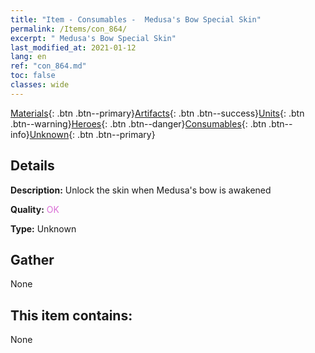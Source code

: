 ```yaml
---
title: "Item - Consumables -  Medusa's Bow Special Skin"
permalink: /Items/con_864/
excerpt: " Medusa's Bow Special Skin"
last_modified_at: 2021-01-12
lang: en
ref: "con_864.md"
toc: false
classes: wide
---
```

 [Materials](/Items/){: .btn .btn--primary}[Artifacts](/Items/Artifacts/){: .btn .btn--success}[Units](/Items/Units/){: .btn .btn--warning}[Heroes](/Items/Heroes/){: .btn .btn--danger}[Consumables](/Items/Consumables/){: .btn .btn--info}[Unknown](/Items/Unknown/){: .btn .btn--primary}

## Details
 **Description:** Unlock the skin when Medusa's bow is awakened

 **Quality:** <span style="color: #DA70D6">OK</span>

 **Type:** Unknown

## Gather

  None

## This item contains:

  None

